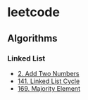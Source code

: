 # leetcode

## Algorithms

### Linked List

- [2. Add Two Numbers](/Algorithms/Linked%20List/2.%20Add%20Two%20Numbers/README.md)
- [141. Linked List Cycle](/Algorithms/Linked%20List/141.%20Linked%20List%20Cycle/README.md)
- [169. Majority Element](/Algorithms/Array%20/169.%20Majority%20Element/README.md)